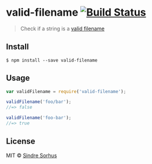 # valid-filename [![Build Status](https://travis-ci.org/sindresorhus/valid-filename.svg?branch=master)](https://travis-ci.org/sindresorhus/valid-filename)

> Check if a string is a [valid filename](https://github.com/sindresorhus/filename-reserved-regex)


## Install

```
$ npm install --save valid-filename
```


## Usage

```js
var validFilename = require('valid-filename');

validFilename('foo/bar');
//=> false

validFilename('foo-bar');
//=> true
```


## License

MIT © [Sindre Sorhus](http://sindresorhus.com)
